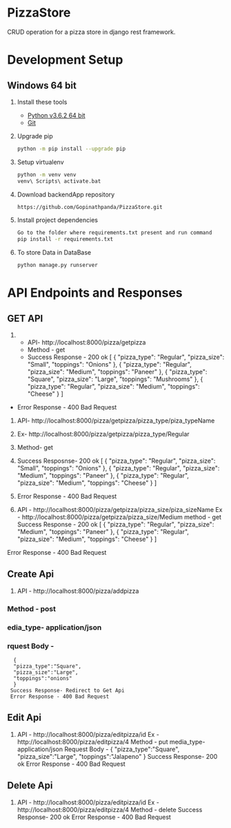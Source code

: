 # PizzaStore
CRUD operation for a pizza store in django rest framework.


# Development Setup

## Windows 64 bit

1. Install these tools
    * [Python v3.6.2 64 bit](https://www.python.org/downloads/)
    * [Git](https://git-scm.com/download/win)


1. Upgrade pip

    ```bash
    python -m pip install --upgrade pip
    ```

1. Setup virtualenv

    ```bash
    python -m venv venv
    venv\ Scripts\ activate.bat
    ```


1. Download backendApp repository

    ```bash
    https://github.com/Gopinathpanda/PizzaStore.git
    ```

1. Install project dependencies

    ```bash
    Go to the folder where requirements.txt present and run command
    pip install -r requirements.txt
    ```
1. To store Data in DataBase

     ```bash
    python manage.py runserver
    ```

# API Endpoints and Responses

## GET API

1. * API- http://localhost:8000/pizza/getpizza
   * Method - get
   * Success Response - 200 ok
      [
    {
        "pizza_type": "Regular",
        "pizza_size": "Small",
        "toppings": "Onions"
    },
    {
        "pizza_type": "Regular",
        "pizza_size": "Medium",
        "toppings": "Paneer"
    },
    {
        "pizza_type": "Square",
        "pizza_size": "Large",
        "toppings": "Mushrooms"
    },
    {
        "pizza_type": "Regular",
        "pizza_size": "Medium",
        "toppings": "Cheese"
    }
]
  * Error Response - 400 Bad Request

1. API- http://localhost:8000/pizza/getpizza/pizza_type/piza_typeName
1.  Ex- http://localhost:8000/pizza/getpizza/pizza_type/Regular
1.  Method- get
1.  Success Resposnse- 200 ok
   [
    {
        "pizza_type": "Regular",
        "pizza_size": "Small",
        "toppings": "Onions"
    },
    {
        "pizza_type": "Regular",
        "pizza_size": "Medium",
        "toppings": "Paneer"
    },
    {
        "pizza_type": "Regular",
        "pizza_size": "Medium",
        "toppings": "Cheese"
    }
]
1. Error Response - 400 Bad Request


1. API - http://localhost:8000/pizza/getpizza/pizza_size/piza_sizeName
   Ex - http://localhost:8000/pizza/getpizza/pizza_size/Medium
   method - get
  Success Response - 200 ok
   [
    {
        "pizza_type": "Regular",
        "pizza_size": "Medium",
        "toppings": "Paneer"
    },
    {
        "pizza_type": "Regular",
        "pizza_size": "Medium",
        "toppings": "Cheese"
    }
]

Error Response - 400 Bad Request
## Create Api

1. API - http://localhost:8000/pizza/addpizza
  ### Method - post
  ### edia_type- application/json
   ### rquest Body -
      {
      "pizza_type":"Square",
      "pizza_size":"Large",
      "toppings":"onions"
      }
     Success Response- Redirect to Get Api
     Error Response - 400 Bad Request
     
  ## Edit Api
  1. API - http://localhost:8000/pizza/editpizza/id
     Ex - http://localhost:8000/pizza/editpizza/4
     Method - put
     media_type- application/json
      Request Body -
      {
      "pizza_type":"Square",
      "pizza_size":"Large",
      "toppings":"Jalapeno"
      }
     Success Response- 200 ok
     Error Response - 400 Bad Request
   
   ## Delete Api
   1. API - http://localhost:8000/pizza/editpizza/id
     Ex - http://localhost:8000/pizza/editpizza/4
     Method - delete
     Success Response- 200 ok
     Error Response - 400 Bad Request



